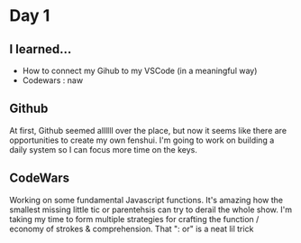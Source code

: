 # Day 1

## I learned...
- How to connect my Gihub to my VSCode (in a meaningful way)
- Codewars : naw


## Github
At first, Github seemed allllll over the place, but now it seems like there are opportunities to create my own fenshui. I'm going to work on building a daily system so I can focus more time on the keys.

## CodeWars 
Working on some fundamental Javascript functions. It's amazing how the smallest missing little tic or parentehsis can try to derail the whole show. I'm taking my time to form multiple strategies for crafting the function / economy of strokes & comprehension. That ": or" is a neat lil trick
